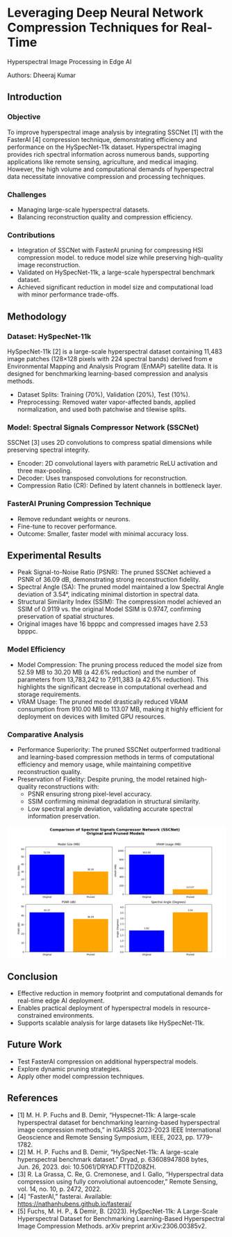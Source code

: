 # Leveraging Deep Neural Network Compression Techniques for Real-Time
Hyperspectral Image Processing in Edge AI


Authors: Dheeraj Kumar

## Introduction

### Objective

To improve hyperspectral image analysis by integrating SSCNet \[1\] with
the FasterAI \[4\] compression technique, demonstrating efficiency and
performance on the HySpecNet-11k dataset. Hyperspectral imaging provides
rich spectral information across numerous bands, supporting applications
like remote sensing, agriculture, and medical imaging. However, the high
volume and computational demands of hyperspectral data necessitate
innovative compression and processing techniques.

### Challenges

- Managing large-scale hyperspectral datasets.
- Balancing reconstruction quality and compression efficiency.

### Contributions

- Integration of SSCNet with FasterAI pruning for compressing HSI
  compression model. to reduce model size while preserving high-quality
  image reconstruction.
- Validated on HySpecNet-11k, a large-scale hyperspectral benchmark
  dataset.
- Achieved significant reduction in model size and computational load
  with minor performance trade-offs.

## Methodology

### Dataset: HySpecNet-11k

HySpecNet-11k \[2\] is a large-scale hyperspectral dataset containing
11,483 image patches (128×128 pixels with 224 spectral bands) derived
from e Environmental Mapping and Analysis Program (EnMAP) satellite
data. It is designed for benchmarking learning-based compression and
analysis methods.

- Dataset Splits: Training (70%), Validation (20%), Test (10%).
- Preprocessing: Removed water vapor-affected bands, applied
  normalization, and used both patchwise and tilewise splits.

### Model: Spectral Signals Compressor Network (SSCNet)

SSCNet \[3\] uses 2D convolutions to compress spatial dimensions while
preserving spectral integrity.

- Encoder: 2D convolutional layers with parametric ReLU activation and
  three max-pooling.
- Decoder: Uses transposed convolutions for reconstruction.
- Compression Ratio (CR): Defined by latent channels in bottleneck
  layer.

### FasterAI Pruning Compression Technique

- Remove redundant weights or neurons.
- Fine-tune to recover performance.
- Outcome: Smaller, faster model with minimal accuracy loss.

## Experimental Results

- Peak Signal-to-Noise Ratio (PSNR): The pruned SSCNet achieved a PSNR
  of 36.09 dB, demonstrating strong reconstruction fidelity.
- Spectral Angle (SA): The pruned model maintained a low Spectral Angle
  deviation of 3.54°, indicating minimal distortion in spectral data.
- Structural Similarity Index (SSIM): The compression model achieved an
  SSIM of 0.9119 vs. the original Model SSIM is 0.9747, confirming
  preservation of spatial structures.
- Original images have 16 bpppc and compressed images have 2.53 bpppc.

### Model Efficiency

- Model Compression: The pruning process reduced the model size from
  52.59 MB to 30.20 MB (a 42.6% reduction) and the number of parameters
  from 13,783,242 to 7,911,383 (a 42.6% reduction). This highlights the
  significant decrease in computational overhead and storage
  requirements.
- VRAM Usage: The pruned model drastically reduced VRAM consumption from
  910.00 MB to 113.07 MB, making it highly efficient for deployment on
  devices with limited GPU resources.

### Comparative Analysis

- Performance Superiority: The pruned SSCNet outperformed traditional
  and learning-based compression methods in terms of computational
  efficiency and memory usage, while maintaining competitive
  reconstruction quality.
- Preservation of Fidelity: Despite pruning, the model retained
  high-quality reconstructions with:
  - PSNR ensuring strong pixel-level accuracy.
  - SSIM confirming minimal degradation in structural similarity.
  - Low spectral angle deviation, validating accurate spectral
    information preservation.

![](./images/Results.png)

## Conclusion

- Effective reduction in memory footprint and computational demands for
  real-time edge AI deployment.
- Enables practical deployment of hyperspectral models in
  resource-constrained environments.
- Supports scalable analysis for large datasets like HySpecNet-11k.

## Future Work

- Test FasterAI compression on additional hyperspectral models.
- Explore dynamic pruning strategies.
- Apply other model compression techniques.

## References

- \[1\] M. H. P. Fuchs and B. Demir, “Hyspecnet-11k: A large-scale
  hyperspectral dataset for benchmarking learning-based hyperspectral
  image compression methods,” in IGARSS 2023-2023 IEEE International
  Geoscience and Remote Sensing Symposium, IEEE, 2023, pp. 1779–1782.
- \[2\] M. H. P. Fuchs and B. Demir, “HySpecNet-11k: A large-scale
  hyperspectral benchmark dataset.” Dryad, p. 63608947808 bytes,
  Jun. 26, 2023. doi: 10.5061/DRYAD.FTTDZ08ZH.
- \[3\] R. La Grassa, C. Re, G. Cremonese, and I. Gallo, “Hyperspectral
  data compression using fully convolutional autoencoder,” Remote
  Sensing, vol. 14, no. 10, p. 2472, 2022.
- \[4\] “FasterAI,” fasterai. Available:
  https://nathanhubens.github.io/fasterai/
- \[5\] Fuchs, M. H. P., & Demir, B. (2023). HySpecNet-11k: A
  Large-Scale Hyperspectral Dataset for Benchmarking Learning-Based
  Hyperspectral Image Compression Methods. arXiv preprint
  arXiv:2306.00385v2.
